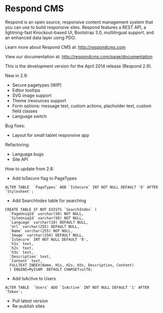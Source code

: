 Respond CMS
===========

Respond is an open source, responsive content management system that you can use to build responsive sites. Respond features a REST API, a lightning-fast Knockout-based UI, Bootstrap 3.0, multilingual support, and an enhanced data layer using PDO. 

Learn more about Respond CMS at: http://respondcms.com

View our documentation at: http://respondcms.com/page/documentation

This is the development version for the April 2014 release (Respond 2.9).

New in 2.9:
- Secure pagetypes (WIP)
- Editor tooltips
- SVG image support
- Theme /resources support
- Form options: message text, custom actions, placholder text, custom field classes
- Language switch

Bug fixes:
- Layout for small tablet responsive app

Refactoring:
- Language bugs
- Site API

How to update from 2.8:
- Add IsSecure flag to PageTypes

```
ALTER TABLE  `PageTypes` ADD `IsSecure` INT NOT NULL DEFAULT '0' AFTER `Stylesheet`;
```

- Add SearchIndex table for searching

```
CREATE TABLE IF NOT EXISTS `SearchIndex` (
  `PageUniqId` varchar(50) NOT NULL,
  `SiteUniqId` varchar(50) NOT NULL,
  `Language` varchar(10) DEFAULT NULL,
  `Url` varchar(255) DEFAULT NULL,
  `Name` varchar(255) NOT NULL,
  `Image` varchar(256) DEFAULT NULL,
  `IsSecure` INT NOT NULL DEFAULT '0',
  `h1s` text,
  `h2s` text,
  `h3s` text,
  `Description` text,
  `Content` text,
  FULLTEXT INDEX(Name, H1s, H2s, H3s, Description, Content)
  ) ENGINE=MyISAM  DEFAULT CHARSET=utf8;
```
  
- Add IsActive to Users  
```
ALTER TABLE  `Users` ADD `IsActive` INT NOT NULL DEFAULT '1' AFTER `Token`;
```

- Pull latest version
- Re-publish sites




